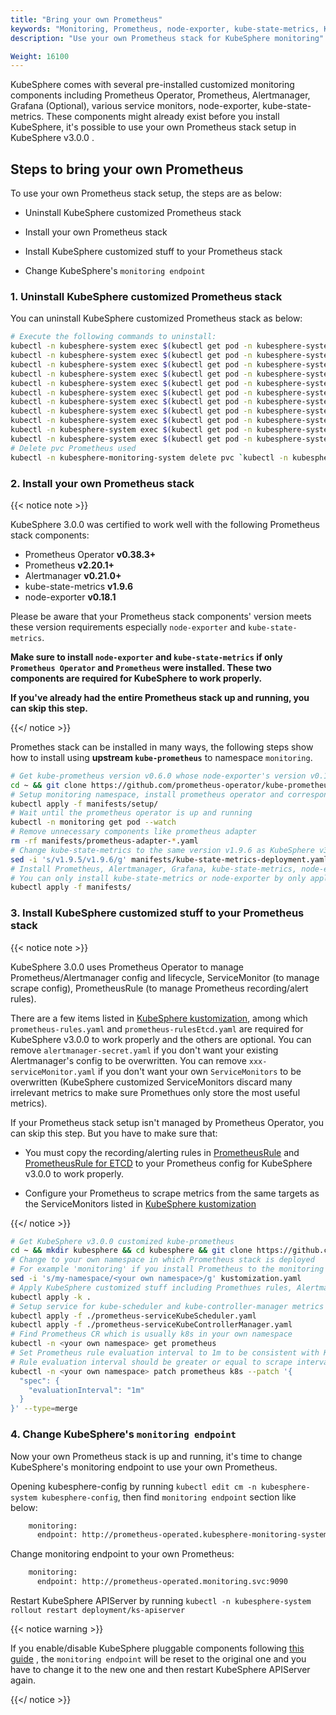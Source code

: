 ```yaml
---
title: "Bring your own Prometheus"
keywords: "Monitoring, Prometheus, node-exporter, kube-state-metrics, KubeSphere, Kubernetes"
description: "Use your own Prometheus stack for KubeSphere monitoring"

Weight: 16100
---
```


KubeSphere comes with several pre-installed customized monitoring components including Prometheus Operator, Prometheus, Alertmanager, Grafana (Optional), various service monitors, node-exporter, kube-state-metrics. These components might already exist before you install KubeSphere, it's possible to use your own Prometheus stack setup in KubeSphere v3.0.0 .

## Steps to bring your own Prometheus

To use your own Prometheus stack setup, the steps are as below:

- Uninstall KubeSphere customized Prometheus stack

- Install your own Prometheus stack

- Install KubeSphere customized stuff to your Prometheus stack

- Change KubeSphere's `monitoring endpoint`

### 1. Uninstall KubeSphere customized Prometheus stack

You can uninstall KubeSphere customized Prometheus stack as below:

```bash
# Execute the following commands to uninstall:
kubectl -n kubesphere-system exec $(kubectl get pod -n kubesphere-system -l app=ks-install -o jsonpath='{.items[0].metadata.name}') -- kubectl delete -f /kubesphere/kubesphere/prometheus/alertmanager/ 2>/dev/null
kubectl -n kubesphere-system exec $(kubectl get pod -n kubesphere-system -l app=ks-install -o jsonpath='{.items[0].metadata.name}') -- kubectl delete -f /kubesphere/kubesphere/prometheus/devops/ 2>/dev/null
kubectl -n kubesphere-system exec $(kubectl get pod -n kubesphere-system -l app=ks-install -o jsonpath='{.items[0].metadata.name}') -- kubectl delete -f /kubesphere/kubesphere/prometheus/etcd/ 2>/dev/null
kubectl -n kubesphere-system exec $(kubectl get pod -n kubesphere-system -l app=ks-install -o jsonpath='{.items[0].metadata.name}') -- kubectl delete -f /kubesphere/kubesphere/prometheus/grafana/ 2>/dev/null
kubectl -n kubesphere-system exec $(kubectl get pod -n kubesphere-system -l app=ks-install -o jsonpath='{.items[0].metadata.name}') -- kubectl delete -f /kubesphere/kubesphere/prometheus/kube-state-metrics/ 2>/dev/null
kubectl -n kubesphere-system exec $(kubectl get pod -n kubesphere-system -l app=ks-install -o jsonpath='{.items[0].metadata.name}') -- kubectl delete -f /kubesphere/kubesphere/prometheus/node-exporter/ 2>/dev/null
kubectl -n kubesphere-system exec $(kubectl get pod -n kubesphere-system -l app=ks-install -o jsonpath='{.items[0].metadata.name}') -- kubectl delete -f /kubesphere/kubesphere/prometheus/upgrade/ 2>/dev/null
kubectl -n kubesphere-system exec $(kubectl get pod -n kubesphere-system -l app=ks-install -o jsonpath='{.items[0].metadata.name}') -- kubectl delete -f /kubesphere/kubesphere/prometheus/prometheus-rules-v1.16\+.yaml 2>/dev/null
kubectl -n kubesphere-system exec $(kubectl get pod -n kubesphere-system -l app=ks-install -o jsonpath='{.items[0].metadata.name}') -- kubectl delete -f /kubesphere/kubesphere/prometheus/prometheus-rules.yaml 2>/dev/null
kubectl -n kubesphere-system exec $(kubectl get pod -n kubesphere-system -l app=ks-install -o jsonpath='{.items[0].metadata.name}') -- kubectl delete -f /kubesphere/kubesphere/prometheus/prometheus 2>/dev/null
kubectl -n kubesphere-system exec $(kubectl get pod -n kubesphere-system -l app=ks-install -o jsonpath='{.items[0].metadata.name}') -- kubectl delete -f /kubesphere/kubesphere/prometheus/init/ 2>/dev/null
# Delete pvc Prometheus used
kubectl -n kubesphere-monitoring-system delete pvc `kubectl -n kubesphere-monitoring-system get pvc | grep -v VOLUME | awk '{print $1}' |  tr '\n' ' '`
```

### 2. Install your own Prometheus stack

{{< notice note >}}

KubeSphere 3.0.0 was certified to work well with the following Prometheus stack components:

- Prometheus Operator **v0.38.3+**
- Prometheus **v2.20.1+**
- Alertmanager **v0.21.0+**
- kube-state-metrics **v1.9.6**
- node-exporter **v0.18.1**

Please be aware that your Prometheus stack components' version meets these version requirements especially `node-exporter` and `kube-state-metrics`.

**Make sure to install `node-exporter` and `kube-state-metrics` if only `Prometheus Operator` and `Prometheus` were installed. These two components are required for KubeSphere to work properly.**

**If you've already had the entire Prometheus stack up and running, you can skip this step.**

{{</ notice >}}

Promethes stack can be installed in many ways, the following steps show how to install using **upstream `kube-prometheus`** to namespace `monitoring`.

```bash
# Get kube-prometheus version v0.6.0 whose node-exporter's version v0.18.1 matches the one KubeSphere v3.0.0 used
cd ~ && git clone https://github.com/prometheus-operator/kube-prometheus.git && cd kube-prometheus && git checkout tags/v0.6.0 -b v0.6.0
# Setup monitoring namespace, install prometheus operator and corresponding roles
kubectl apply -f manifests/setup/
# Wait until the prometheus operator is up and running
kubectl -n monitoring get pod --watch
# Remove unnecessary components like prometheus adapter
rm -rf manifests/prometheus-adapter-*.yaml
# Change kube-state-metrics to the same version v1.9.6 as KubeSphere v3.0.0 used
sed -i 's/v1.9.5/v1.9.6/g' manifests/kube-state-metrics-deployment.yaml
# Install Prometheus, Alertmanager, Grafana, kube-state-metrics, node-exporter
# You can only install kube-state-metrics or node-exporter by only applying yaml files kube-state-metrics-*.yaml or node-exporter-*.yaml
kubectl apply -f manifests/
```

### 3. Install KubeSphere customized stuff to your Prometheus stack

{{< notice note >}}

KubeSphere 3.0.0 uses Prometheus Operator to manage Prometheus/Alertmanager config and lifecycle, ServiceMonitor (to manage scrape config), PrometheusRule (to manage Prometheus recording/alert rules).

There are a few items listed in [KubeSphere kustomization](https://github.com/kubesphere/kube-prometheus/blob/ks-v3.0/kustomize/kustomization.yaml), among which `prometheus-rules.yaml` and `prometheus-rulesEtcd.yaml` are required for KubeSphere v3.0.0 to work properly and the others are optional. You can remove `alertmanager-secret.yaml` if you don't want your existing Alertmanager's config to be overwritten. You can remove `xxx-serviceMonitor.yaml` if you don't want your own `ServiceMonitors` to be overwritten (KubeSphere customized ServiceMonitors discard many irrelevant metrics to make sure Promethues only store the most useful metrics).

If your Prometheus stack setup isn't managed by Prometheus Operator, you can skip this step. But you have to make sure that:

- You must copy the recording/alerting rules in [PrometheusRule](https://github.com/kubesphere/kube-prometheus/blob/ks-v3.0/kustomize/prometheus-rules.yaml) and [PrometheusRule for ETCD](https://github.com/kubesphere/kube-prometheus/blob/ks-v3.0/kustomize/prometheus-rulesEtcd.yaml) to your Prometheus config for KubeSphere v3.0.0 to work properly.

- Configure your Prometheus to scrape metrics from the same targets as the ServiceMonitors listed in [KubeSphere kustomization](https://github.com/kubesphere/kube-prometheus/blob/ks-v3.0/kustomize/kustomization.yaml)

{{</ notice >}}

```bash
# Get KubeSphere v3.0.0 customized kube-prometheus
cd ~ && mkdir kubesphere && cd kubesphere && git clone https://github.com/kubesphere/kube-prometheus.git && cd kube-prometheus/kustomize
# Change to your own namespace in which Prometheus stack is deployed
# For example 'monitoring' if you install Prometheus to the monitoring namespace following step 2.
sed -i 's/my-namespace/<your own namespace>/g' kustomization.yaml
# Apply KubeSphere customized stuff including Promethues rules, Alertmanager config, various ServiceMonitors.  
kubectl apply -k .
# Setup service for kube-scheduler and kube-controller-manager metrics exposure
kubectl apply -f ./prometheus-serviceKubeScheduler.yaml
kubectl apply -f ./prometheus-serviceKubeControllerManager.yaml
# Find Prometheus CR which is usually k8s in your own namespace
kubectl -n <your own namespace> get prometheus
# Set Prometheus rule evaluation interval to 1m to be consistent with KubeSphere v3.0.0 customized ServiceMonitor
# Rule evaluation interval should be greater or equal to scrape interval.
kubectl -n <your own namespace> patch prometheus k8s --patch '{
  "spec": {
    "evaluationInterval": "1m"
  }
}' --type=merge
```

### 4. Change KubeSphere's `monitoring endpoint`

Now your own Prometheus stack is up and running, it's time to change KubeSphere's monitoring endpoint to use your own Prometheus.

Opening kubesphere-config by running `kubectl edit cm -n kubesphere-system kubesphere-config`, then find `monitoring endpoint` section like below:

```bash
    monitoring:
      endpoint: http://prometheus-operated.kubesphere-monitoring-system.svc:9090
```

Change monitoring endpoint to your own Prometheus:

```bash
    monitoring:
      endpoint: http://prometheus-operated.monitoring.svc:9090
```

Restart KubeSphere APIServer by running `kubectl -n kubesphere-system rollout restart deployment/ks-apiserver`

{{< notice warning >}}

If you enable/disable KubeSphere pluggable components following [this guide](https://kubesphere.io/docs/pluggable-components/overview/) , the `monitoring endpoint` will be reset to the original one and you have to change it to the new one and then restart KubeSphere APIServer again.

{{</ notice >}}